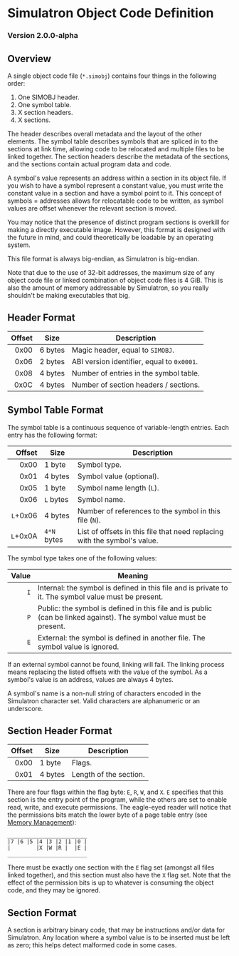 # Simulatron Object Code Definition
### Version 2.0.0-alpha

## Overview
A single object code file (`*.simobj`) contains four things in the following order:
1. One SIMOBJ header.
2. One symbol table.
3. X section headers.
4. X sections.

The header describes overall metadata and the layout of the other elements. The symbol table describes symbols that are spliced in to the sections at link time, allowing code to be relocated and multiple files to be linked together. The section headers describe the metadata of the sections, and the sections contain actual program data and code.

A symbol's value represents an address within a section in its object file. If you wish to have a symbol represent a constant value, you must write the constant value in a section and have a symbol point to it. This concept of symbols = addresses allows for relocatable code to be written, as symbol values are offset whenever the relevant section is moved.

You may notice that the presence of distinct program sections is overkill for making a directly executable image. However, this format is designed with the future in mind, and could theoretically be loadable by an operating system.

This file format is always big-endian, as Simulatron is big-endian.

Note that due to the use of 32-bit addresses, the maximum size of any object code file or linked combination of object code files is 4 GiB. This is also the amount of memory addressable by Simulatron, so you really shouldn't be making executables that big.

## Header Format
| Offset | Size    | Description                                |
| ------:| ------- | ------------------------------------------ |
|   0x00 | 6 bytes | Magic header, equal to `SIMOBJ`.           |
|   0x06 | 2 bytes | ABI version identifier, equal to `0x0001`. |
|   0x08 | 4 bytes | Number of entries in the symbol table.     |
|   0x0C | 4 bytes | Number of section headers / sections.      |

## Symbol Table Format
The symbol table is a continuous sequence of variable-length entries. Each entry has the following format:

|   Offset | Size        | Description                                                               |
| --------:| ----------- | ------------------------------------------------------------------------- |
|     0x00 | 1 byte      | Symbol type.                                                              |
|     0x01 | 4 bytes     | Symbol value (optional).                                                  |
|     0x05 | 1 byte      | Symbol name length (`L`).                                                 |
|     0x06 | `L` bytes   | Symbol name.                                                              |
| `L`+0x06 | 4 bytes     | Number of references to the symbol in this file (`N`).                    |
| `L`+0x0A | `4*N` bytes | List of offsets in this file that need replacing with the symbol's value. |

The symbol type takes one of the following values:

| Value | Meaning                                                                                                             |
| -----:| ------------------------------------------------------------------------------------------------------------------- |
|  `I`  | Internal: the symbol is defined in this file and is private to it. The symbol value must be present.                |
|  `P`  | Public: the symbol is defined in this file and is public (can be linked against). The symbol value must be present. |
|  `E`  | External: the symbol is defined in another file. The symbol value is ignored.                                       |

If an external symbol cannot be found, linking will fail. The linking process means replacing the listed offsets with the value of the symbol. As a symbol's value is an address, values are always 4 bytes.

A symbol's name is a non-null string of characters encoded in the Simulatron character set. Valid characters are alphanumeric or an underscore.

## Section Header Format
| Offset | Size    | Description            |
| ------:| ------- | ---------------------- |
|   0x00 | 1 byte  | Flags.                 |
|   0x01 | 4 bytes | Length of the section. |

There are four flags within the flag byte: `E`, `R`, `W`, and `X`. `E` specifies that this section is the entry point of the program, while the others are set to enable read, write, and execute permissions. The eagle-eyed reader will notice that the permissions bits match the lower byte of a page table entry (see [Memory Management](memory-management.md)):
```
_________________________
|7 |6 |5 |4 |3 |2 |1 |0 |
|        |X |W |R |  |E |
_________________________
```

There must be exactly one section with the `E` flag set (amongst all files linked together), and this section must also have the `X` flag set. Note that the effect of the permission bits is up to whatever is consuming the object code, and they may be ignored.

## Section Format
A section is arbitrary binary code, that may be instructions and/or data for Simulatron. Any location where a symbol value is to be inserted must be left as zero; this helps detect malformed code in some cases.
